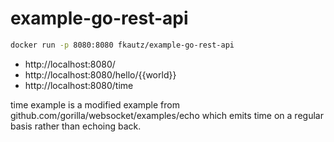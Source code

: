 # example-go-rest-api

```sh
docker run -p 8080:8080 fkautz/example-go-rest-api
```

* http://localhost:8080/
* http://localhost:8080/hello/{{world}}
* http://localhost:8080/time

time example is a modified example from
github.com/gorilla/websocket/examples/echo which emits time on a regular basis
rather than echoing back.

